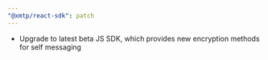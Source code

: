 ```yaml
---
"@xmtp/react-sdk": patch
---
```


* Upgrade to latest beta JS SDK, which provides new encryption methods for self messaging
